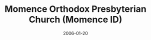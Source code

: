 ---
date: &id001 2006-01-20
end_date: null
location:
  address: 4132 N. State Route 1-17
  city: Momence
  state: ID
minister:
- end: null
  name: Brent Evans
  start: 2008-01-01
  type: Pastor
ministers:
- Brent Evans
name: Momence Orthodox Presbyterian Church
names:
- end: null
  name: Momence Orthodox Presbyterian Church
  start: 2006-01-20
origination_date: *id001
raw_data: "ID\tMomence\nMomence Orthodox Presbyterian Church  (January 20, 2006- )\n\
  (formerly Christian Reformed)\n4132 N. State Route 1-17\nPastor: Brent Evans, 2008-\n"
received_from:
- Christian Reformed Church
states:
- ID
status:
  active: true
  end_date: null
  reason: null
  received_from: null
  withdrawal_to: null
title: Momence Orthodox Presbyterian Church (Momence ID)
year_established:
- 2006

---